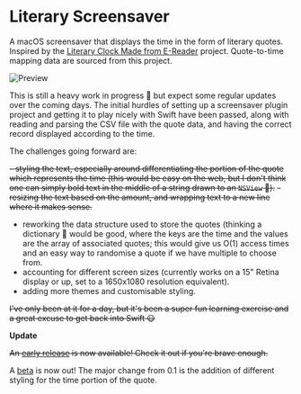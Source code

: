 # Literary Screensaver

A macOS screensaver that displays the time in the form of literary quotes. Inspired by the [Literary Clock Made from E-Reader](https://www.instructables.com/id/Literary-Clock-Made-From-E-reader/) project. Quote-to-time mapping data are sourced from this project.

![Preview](http://jamesliu.io/static/styled_screensaver_2-8de95def426e48665edbb8277d857555-214d1.jpg)

This is still a heavy work in progress 🚧 but expect some regular updates over the coming days. The initial hurdles of setting up a screensaver plugin project and getting it to play nicely with Swift have been passed, along with reading and parsing the CSV file with the quote data, and having the correct record displayed according to the time.

The challenges going forward are:

~~- styling the text, especially around differentiating the portion of the quote which represents the time (this would be easy on the web, but I don't think one can simply bold text in the middle of a string drawn to an `NSView` 🧐).~~
~~- resizing the text based on the amount, and wrapping text to a new line where it makes sense.~~
- reworking the data structure used to store the quotes (thinking a dictionary 📖 would be good, where the keys are the time and the values are the array of associated quotes; this would give us O(1) access times and an easy way to randomise a quote if we have multiple to choose from.
- accounting for different screen sizes (currently works on a 15" Retina display or up, set to a 1650x1080 resolution equivalent).
- adding more themes and customisable styling.

~~I've only been at it for a day, but it's been a super fun learning exercise and a great excuse to get back into Swift 😃~~

**Update**

~~An [early release](https://github.com/disposedtrolley/literary-screensaver/releases/tag/0.1) is now available! Check it out if you're brave enough.~~

A [beta](https://github.com/disposedtrolley/literary-screensaver/releases/tag/0.2-beta) is now out! The major change from 0.1 is the addition of different styling for the time portion of the quote.
